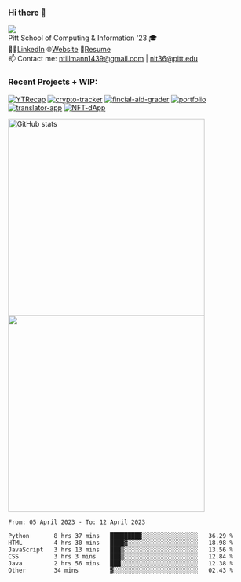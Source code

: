 ### Hi there 👋
![](https://komarev.com/ghpvc/?username=nicktill&style=for-the-badge)<br>
Pitt School of Computing & Information '23 🎓<br/>
🧑‍💼[LinkedIn](https://www.linkedin.com/in/nicholas-tillmann-4647b7187/) 🌐[Website](https://nicktill.github.io) 📄[Resume](https://nicktill.github.io/resume.pdf)<br/>
📫 Contact me: ntillmann1439@gmail.com | nit36@pitt.edu <br>


### Recent Projects + WIP:

[![YTRecap](https://github-readme-stats-sigma-five.vercel.app/api/pin/?username=nicktill&repo=ytrecap&theme=dark)](https://github.com/nicktill/ytrecap)
[![crypto-tracker](https://github-readme-stats-sigma-five.vercel.app/api/pin/?username=nicktill&repo=crypto-tracker&theme=dark)](https://github.com/nicktill/crypto-tracker)
[![fincial-aid-grader](https://github-readme-stats-sigma-five.vercel.app/api/pin/?username=nicktill&repo=cs1530-finance-group&theme=dark)](https://github.com/nicktill/cs1530-finance-group)
[![portfolio](https://github-readme-stats-sigma-five.vercel.app/api/pin/?username=nicktill&repo=nicktill.github.io&theme=dark)](https://github.com/nicktill/nicktill.github.io)
[![translator-app](https://github-readme-stats-sigma-five.vercel.app/api/pin/?username=nicktill&repo=translator-app&theme=dark)](https://github.com/nicktill/translator-app)
[![NFT-dApp](https://github-readme-stats-sigma-five.vercel.app/api/pin/?username=nicktill&repo=NFT-dApp&theme=dark)](https://github.com/nicktill/NFT-dApp)


<p class="center">
<img src="https://github-readme-stats-sigma-five.vercel.app/api?username=nicktill&show_icons=true&theme=dark" alt="GitHub stats" width=400 />
<img src="https://github-readme-streak-stats.herokuapp.com/?user=nicktill&show_icons=true&theme=dark" width=400  />
</p>

<!--START_SECTION:waka-->

```text
From: 05 April 2023 - To: 12 April 2023

Python       8 hrs 37 mins   █████████░░░░░░░░░░░░░░░░   36.29 %
HTML         4 hrs 30 mins   ████▓░░░░░░░░░░░░░░░░░░░░   18.98 %
JavaScript   3 hrs 13 mins   ███▒░░░░░░░░░░░░░░░░░░░░░   13.56 %
CSS          3 hrs 3 mins    ███▒░░░░░░░░░░░░░░░░░░░░░   12.84 %
Java         2 hrs 56 mins   ███░░░░░░░░░░░░░░░░░░░░░░   12.38 %
Other        34 mins         ▓░░░░░░░░░░░░░░░░░░░░░░░░   02.43 %
```

<!--END_SECTION:waka-->
<p align="center">
	
